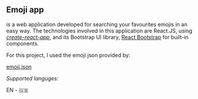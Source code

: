## Emoji app 

is a web application developed for searching your favourites emojis in an easy way. The technologies involved in this application are React.JS, using *[create-react-app](https://create-react-app.dev/docs/getting-started)*, and its Bootstrap UI library, [React Bootstrap](https://react-bootstrap.github.io/getting-started/introduction) for built-in components.
	
For this project, I used the emoji json provided by: 

[emoji.json](https://unpkg.com/emoji.json@13.1.0/emoji.json)
	
*Supported languges:* 

EN - 🇬🇧
